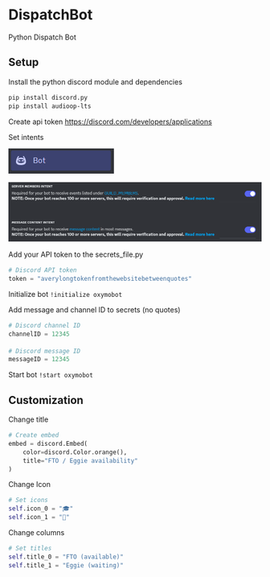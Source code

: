 # DispatchBot
Python Dispatch Bot

## Setup

Install the python discord module and dependencies

```bash
pip install discord.py
pip install audioop-lts
```

Create api token
https://discord.com/developers/applications

Set intents

![bot.png](_assets/bot.png)

![intents.png](_assets/intents.png)

Add your API token to the secrets_file.py
```python
# Discord API token
token = "averylongtokenfromthewebsitebetweenquotes"
```

Initialize bot
`!initialize oxymobot`

Add message and channel ID to secrets (no quotes)
```python
# Discord channel ID
channelID = 12345

# Discord message ID
messageID = 12345
```

Start bot
`!start oxymobot`

## Customization

Change title
```python
# Create embed
embed = discord.Embed(
    color=discord.Color.orange(),
    title="FTO / Eggie availability"
)    
```

Change Icon
```python
# Set icons
self.icon_0 = "🎓"
self.icon_1 = "🐣"
```

Change columns
```python
# Set titles
self.title_0 = "FTO (available)"
self.title_1 = "Eggie (waiting)"
```
